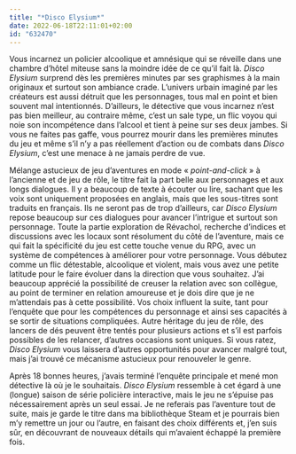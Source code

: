 ```yaml
---
title: "*Disco Elysium*"
date: 2022-06-18T22:11:01+02:00
id: "632470"
---
```


Vous incarnez un policier alcoolique et amnésique qui se réveille dans une chambre d’hôtel miteuse sans la moindre idée de ce qu’il fait là. *Disco Elysium* surprend dès les premières minutes par ses graphismes à la main originaux et surtout son ambiance crade. L’univers urbain imaginé par les créateurs est aussi détruit que les personnages, tous mal en point et bien souvent mal intentionnés. D’ailleurs, le détective que vous incarnez n’est pas bien meilleur, au contraire même, c’est un sale type, un flic voyou qui noie son incompétence dans l’alcool et tient à peine sur ses deux jambes. Si vous ne faites pas gaffe, vous pourrez mourir dans les premières minutes du jeu et même s’il n’y a pas réellement d’action ou de combats dans *Disco Elysium*, c’est une menace à ne jamais perdre de vue. 

Mélange astucieux de jeu d’aventures en mode « *point-and-click* » à l’ancienne et de jeu de rôle, le titre fait la part belle aux personnages et aux longs dialogues. Il y a beaucoup de texte à écouter ou lire, sachant que les voix sont uniquement proposées en anglais, mais que les sous-titres sont traduits en français. Ils ne seront pas de trop d’ailleurs, car *Disco Elysium* repose beaucoup sur ces dialogues pour avancer l’intrigue et surtout son personnage. Toute la partie exploration de Révachol, recherche d’indices et discussions avec les locaux sont résolument du côté de l’aventure, mais ce qui fait la spécificité du jeu est cette touche venue du RPG, avec un système de compétences à améliorer pour votre personnage. Vous débutez comme un flic détestable, alcoolique et violent, mais vous avez une petite latitude pour le faire évoluer dans la direction que vous souhaitez. J’ai beaucoup apprécié la possibilité de creuser la relation avec son collègue, au point de terminer en relation amoureuse et je dois dire que je ne m’attendais pas à cette possibilité. Vos choix influent la suite, tant pour l’enquête que pour les compétences du personnage et ainsi ses capacités à se sortir de situations compliquées. Autre héritage du jeu de rôle, des lancers de dés peuvent être tentés pour plusieurs actions et s’il est parfois possibles de les relancer, d’autres occasions sont uniques. Si vous ratez, *Disco Elysium* vous laissera d’autres opportunités pour avancer malgré tout, mais j’ai trouvé ce mécanisme astucieux pour renouveler le genre.

Après 18 bonnes heures, j’avais terminé l’enquête principale et mené mon détective là où je le souhaitais. *Disco Elysium* ressemble à cet égard à une (longue) saison de série policière interactive, mais le jeu ne s’épuise pas nécessairement après un seul essai. Je ne referais pas l’aventure tout de suite, mais je garde le titre dans ma bibliothèque Steam et je pourrais bien m’y remettre un jour ou l’autre, en faisant des choix différents et, j’en suis sûr, en découvrant de nouveaux détails qui m’avaient échappé la première fois. 